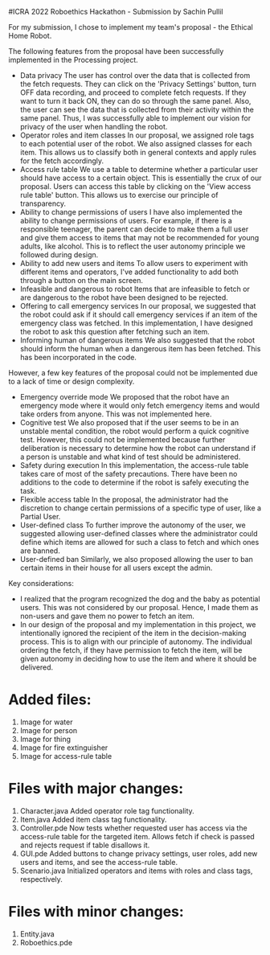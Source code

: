 #ICRA 2022 Roboethics Hackathon - Submission by Sachin Pullil


For my submission, I chose to implement my team's proposal - the Ethical Home Robot.

The following features from the proposal have been successfully implemented in the Processing project.
- Data privacy
The user has control over the data that is collected from the fetch requests. They can click on the 'Privacy Settings' button, turn OFF data recording, and proceed to complete fetch requests. If they want to turn it back ON, they can do so through the same panel. Also, the user can see the data that is collected from their activity within the same panel. Thus, I was successfully able to implement our vision for privacy of the user when handling the robot.
- Operator roles and item classes
In our proposal, we assigned role tags to each potential user of the robot. We also assigned classes for each item. This allows us to classify both in general contexts and apply rules for the fetch accordingly.
- Access rule table
We use a table to determine whether a particular user should have access to a certain object. This is essentially the crux of our proposal. Users can access this table by clicking on the  'View access rule table' button. This allows us to exercise our principle of transparency.
- Ability to change permissions of users
I have also implemented the ability to change permissions of users. For example, if there is a responsible teenager, the parent can decide to make them a full user and give them access to items that may not be recommended for young adults, like alcohol. This is to reflect the user autonomy principle we followed during design.
- Ability to add new users and items
To allow users to experiment with different items and operators, I've added functionality to add both through a button on the main screen.
- Infeasible and dangerous to robot
Items that are infeasible to fetch or are dangerous to the robot have been designed to be rejected.
- Offering to call emergency services
In our proposal, we suggested that the robot could ask if it should call emergency services if an item of the emergency class was fetched. In this implementation, I have designed the robot to ask this question after fetching such an item.
- Informing human of dangerous items
We also suggested that the robot should inform the human when a dangerous item has been fetched. This has been incorporated in the code.

However, a few key features of the proposal could not be implemented due to a lack of time or design complexity.
- Emergency override mode
We proposed that the robot have an emergency mode where it would only fetch emergency items and would take orders from anyone. This was not implemented here.
- Cognitive test
We also proposed that if the user seems to be in an unstable mental condition, the robot would perform a quick cognitive test. However, this could not be implemented because further deliberation is necessary to determine how the robot can understand if a person is unstable and what kind of test should be administered.
- Safety during execution
In this implementation, the access-rule table takes care of most of the safety precautions. There have been no additions to the code to determine if the robot is safely executing the task.
- Flexible access table
In the proposal, the administrator had the discretion to change certain permissions of a specific type of user, like a Partial User.
- User-defined class
To further improve the autonomy of the user, we suggested allowing user-defined classes where the administrator could define which items are allowed for such a class to fetch and which ones are banned.
- User-defined ban
Similarly, we also proposed allowing the user to ban certain items in their house for all users except the admin.

Key considerations:
- I realized that the program recognized the dog and the baby as potential users. This was not considered by our proposal. Hence, I made them as non-users and gave them no power to fetch an item.
- In our design of the proposal and my implementation in this project, we intentionally ignored the recipient of the item in the decision-making process. This is to align with our principle of autonomy. The individual ordering the fetch, if they have permission to fetch the item, will be given autonomy in deciding how to use the item and where it should be delivered.


# Added files:
1. Image for water
2. Image for person
3. Image for thing
4. Image for fire extinguisher
5. Image for access-rule table

# Files with major changes:
1. Character.java
Added operator role tag functionality.
2. Item.java
Added item class tag functionality.
3. Controller.pde
Now tests whether requested user has access via the access-rule table for the targeted item. Allows fetch if check is passed and rejects request if table disallows it.
4. GUI.pde
Added buttons to change privacy settings, user roles, add new users and items, and see the access-rule table.
5. Scenario.java
Initialized operators and items with roles and class tags, respectively.

# Files with minor changes:
1. Entity.java
2. Roboethics.pde